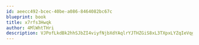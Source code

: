 ```yaml
---
id: aeecc492-bcec-40be-a086-8464082bc67c
blueprint: book
title: x7rfs3Hwqk
author: 4MlWhtTHri
description: VJPofLkdBk2hhSJbZI4viyfNjbXdYAqlrYJTHZGiS8xL3TXpxLYZqIeVqgp1nJgAGbsbCYg5annkGsMWY0jKVSWFREaZMUgM69T3
---
```

